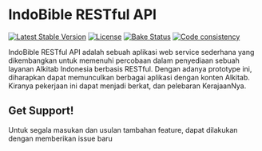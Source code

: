 # IndoBible RESTful API

[![Latest Stable Version](https://poser.pugx.org/cakephp/cakephp/v/stable.svg)](https://packagist.org/packages/cakephp/cakephp)
[![License](https://poser.pugx.org/cakephp/cakephp/license.svg)](https://packagist.org/packages/cakephp/cakephp)
[![Bake Status](https://secure.travis-ci.org/cakephp/cakephp.png?branch=master)](http://travis-ci.org/cakephp/cakephp)
[![Code consistency](http://squizlabs.github.io/PHP_CodeSniffer/analysis/cakephp/cakephp/grade.svg)](http://squizlabs.github.io/PHP_CodeSniffer/analysis/cakephp/cakephp/)

IndoBible RESTful API adalah sebuah aplikasi web service sederhana yang dikembangkan untuk memenuhi percobaan dalam penyediaan sebuah layanan Alkitab Indonesia berbasis RESTful. Dengan adanya prototype ini, diharapkan dapat memunculkan berbagai aplikasi dengan konten Alkitab. Kiranya pekerjaan ini dapat menjadi berkat, dan pelebaran KerajaanNya.

## Get Support!

Untuk segala masukan dan usulan tambahan feature, dapat dilakukan dengan memberikan issue baru